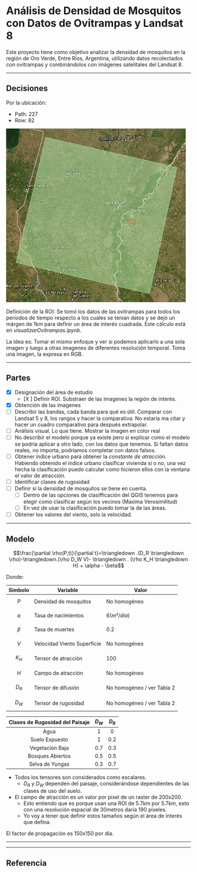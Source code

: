 # Análisis de Densidad de Mosquitos con Datos de Ovitrampas y Landsat 8

Este proyecto tiene como objetivo analizar la densidad de mosquitos en la región de Oro Verde, Entre Ríos, Argentina, utilizando datos recolectados con ovitrampas y combinándolos con imágenes satelitales del Landsat 8.


--------

## Decisiones

Por la ubicación:

- Path: 227
- Row: 82

![Path and row](imgs/pathrow.png)

Definición de la ROI:
Se tomó los datos de las ovitrampas para todos los períodos de tiempo respecto a los cuales se tenían datos y se dejó un márgen de 1km para definir un área de interés cuadrada. Este cálculo está en *visualizarOvitrampas.ipynb*.

La idea es:
Tomar el mismo enfoque y ver si podemos aplicarlo a una sola imagen y luego a otras imagenes de diferentes resolución temporal. Toma una imagen, la expresa en RGB.

-----

## Partes

- [X] Designación del área de estudio
	- [X ] Definir ROI. Substraer de las imagenes la región de interés.
- [X] Obtención de las imagenes
- [ ] Describir las bandas, cada banda para qué es útil. Comparar con Landsat 5 y 8, los rangos y hacer la comparativa. No estaría ma citar y hacer un cuadro comparativo para después extrapolar.
- [ ] Análisis visual. Lo que tiene. Mostrar la imagen en color real
- [ ] No describir el modelo porque ya existe pero si explicar como el modelo se podría aplicar a otro lado, con los datos que tenemos. Si faltan datos reales, no importa, podríamos completar con datos falsos.
- [ ] Obtener índice urbano para obtener la *constante de atracción*. Habiendo obtenido el índice urbano clasificar vivienda si o no, una vez hecha la clasificación puedo calcular como hicieron ellos con la ventana el valor de atracción.
- [ ] Identificar clases de rugosidad
- [ ] Definir si la densidad de mosquitos se tiene en cuenta.
	- [ ] Dentro de las opciones de clasifficación del QGIS tenemos para elegir como clasificar según los vecinos (Maxima Verosimilitud)
	- [ ] En vez de usar la clasificación puedo tomar la de las áreas.
- [ ] Obtener los valores del viento, solo la velocidad.

-----

## Modelo

$$\frac{\partial \rho(P,t)}{\partial t}=\triangledown .(D_R \triangledown \rho)-\triangledown.(\rho D_W V)- \triangledown . (\rho K_H \triangledown H) + \alpha - \beta$$

Donde:


|  Simbolo   | Variable                    | Valor                      |
| :--------: | --------------------------- | -------------------------- |
|   $$P$$    | Densidad de mosquitos       | No homogéneo               |
| $$\alpha$$ | Tasa de nacimientos         | $6 (m²/dia)$               |
| $$\beta$$  | Tasa de muertes             | 0.2                        |
|   $$V$$    | Velocidad Viento Superficie | No homogéneo               |
|  $$K_H$$   | Tensor de atracción         | 100                        |
|   $$H$$    | Campo de atracción          | No homogéneo               |
|  $$D_R$$   | Tensor de difusión          | No homogéneo / ver Tabla 2 |
|  $$D_W$$   | Tensor de rugosidad         | No homogéneo / ver Tabla 2 |

| Clases de Rugosidad del Paisaje | $D_W$ | $D_R$ |
| :-----------------------------: | :---: | :---: |
|              Agua               |   1   |   0   |
|         Suelo Expuesto          |   1   |  0.2  |
|         Vegetación Baja         |  0.7  |  0.3  |
|        Bosques Abiertos         |  0.5  |  0.5  |
|         Selva de Yungas         |  0.3  |  0.7  |

- Todos los tensores son considerados como escalares.
	- $D_R$ y $D_W$ dependen del paisaje, considerándose dependientes de las clases de uso del suelo.
- El campo de atracción es un valor por pixel de un raster de 200x200.
 	- Esto entiendo que es porque usan una ROI de 5.7km por 5.7km, esto con una resolución espacial de 30metros daría 190 píxeles.
	- Yo voy a tener que definir estos tamaños según el área de interés que defina.


El factor de propagación es 150x150 por día.

-----

-----

## Referencia
